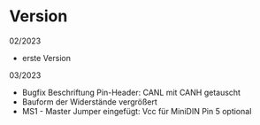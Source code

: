 Version
=======

02/2023
 - erste Version

03/2023
 - Bugfix Beschriftung Pin-Header: CANL mit CANH getauscht
 - Bauform der Widerstände vergrößert
 - MS1 - Master Jumper eingefügt: Vcc für MiniDIN Pin 5 optional 

